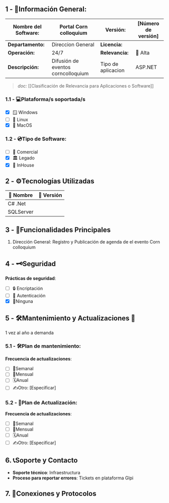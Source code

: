 ## **1 - 📓Información General:**

| **Nombre del Software:** | Portal Corn colloquium             | **Versión:**       | [Número de versión] |
| ------------------------ | ---------------------------------- | ------------------ | ------------------- |
| **Departamento:**        | Direccion General                  | **Licencia:**      |                     |
| **Operación:**           | 24/7                               | **Relevancia:**    | 🔴 Alta  <br>       |
| **Descripción:**         | Difusión de eventos corncolloquium | Tipo de aplicacion | ASP.NET             |
> _doc:_ [[Clasificación de Relevancia para Aplicaciones o Software]]

### **1.1 - 💻Plataforma/s soportada/s**
- [x] 🪟 Windows 
- [ ] 🐧 Linux 
- [x] 🍏 MacOS 

### **1.2 - 💿Tipo de Software:**
- [ ] 💼 Comercial 
- [x] 🏛️ Legado 
- [x] 🏢 InHouse 

## **2 - ⚙️Tecnologías Utilizadas**

| 📝 Nombre             | 🔢 Versión |
| --------------------- | ---------- |
| C# .Net               |            |
| SQLServer             |            |


## **3 - 📃Funcionalidades Principales**
1. Dirección General: Registro y Publicación de agenda de el evento  Corn colloquium
## 4 - 🗝️Seguridad
**Prácticas de seguridad**:
- [ ] 🔒 Encriptación
- [ ] 🔑 Autenticación 
- [x] 🚫Ninguna 

## **5 - 🛠️Mantenimiento y Actualizaciones 🔁**
1 vez al año a demanda
### **5.1 - 🛠️Plan de mantenimiento:** 
**Frecuencia de actualizaciones**:
- [ ] 🔄Semanal 
- [ ] 📅Mensual 
- [ ] 🗓️Anual 
- [ ] ✍️Otro: [Especificar] 
### **5.2 - 🔁Plan de Actualización:** 
**Frecuencia de actualizaciones**:
- [ ] 🔄Semanal 
- [ ] 📅Mensual 
- [ ] 🗓️Anual 
- [ ] ✍️Otro: [Especificar] 

## 6. 📞Soporte y Contacto
- **Soporte técnico**: Infraestructura
- **Proceso para reportar errores**: Tickets en plataforma Glpi

## 7. 🛜Conexiones y Protocolos


